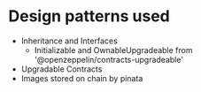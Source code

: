 # Design patterns used

- Inheritance and Interfaces
  - Initializable and OwnableUpgradeable from '@openzeppelin/contracts-upgradeable'
- Upgradable Contracts
- Images stored on chain by pinata
